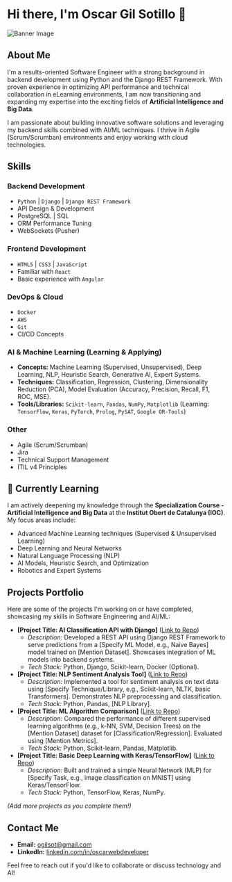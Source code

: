 # Hi there, I'm Oscar Gil Sotillo 👋

<img src="[Optional: Link to a banner image if you have one]" alt="Banner Image">

## About Me

I'm a results-oriented Software Engineer with a strong background in backend development using Python and the Django REST Framework. With proven experience in optimizing API performance and technical collaboration in eLearning environments, I am now transitioning and expanding my expertise into the exciting fields of **Artificial Intelligence and Big Data**.

I am passionate about building innovative software solutions and leveraging my backend skills combined with AI/ML techniques. I thrive in Agile (Scrum/Scrumban) environments and enjoy working with cloud technologies.

## Skills

### Backend Development
* `Python` | `Django` | `Django REST Framework`
* API Design & Development
* PostgreSQL | SQL
* ORM Performance Tuning
* WebSockets (Pusher)

### Frontend Development
* `HTML5` | `CSS3` | `JavaScript`
* Familiar with `React`
* Basic experience with `Angular`

### DevOps & Cloud
* `Docker`
* `AWS`
* `Git`
* CI/CD Concepts

### AI & Machine Learning (Learning & Applying)
* **Concepts:** Machine Learning (Supervised, Unsupervised), Deep Learning, NLP, Heuristic Search, Generative AI, Expert Systems.
* **Techniques:** Classification, Regression, Clustering, Dimensionality Reduction (PCA), Model Evaluation (Accuracy, Precision, Recall, F1, ROC, MSE).
* **Tools/Libraries:** `Scikit-learn`, `Pandas`, `NumPy`, `Matplotlib` (Learning: `TensorFlow`, `Keras`, `PyTorch`, `Prolog`, `PySAT`, `Google OR-Tools`)

### Other
* Agile (Scrum/Scrumban)
* Jira
* Technical Support Management
* ITIL v4 Principles

## 🌱 Currently Learning

I am actively deepening my knowledge through the **Specialization Course - Artificial Intelligence and Big Data** at the **Institut Obert de Catalunya (IOC)**. My focus areas include:
* Advanced Machine Learning techniques (Supervised & Unsupervised Learning)
* Deep Learning and Neural Networks
* Natural Language Processing (NLP)
* AI Models, Heuristic Search, and Optimization
* Robotics and Expert Systems

## Projects Portfolio

Here are some of the projects I'm working on or have completed, showcasing my skills in Software Engineering and AI/ML:

* **[Project Title: AI Classification API with Django]** ([Link to Repo](#your-repo-link-here))
    * *Description:* Developed a REST API using Django REST Framework to serve predictions from a \[Specify ML Model, e.g., Naive Bayes] model trained on \[Mention Dataset]. Showcases integration of ML models into backend systems.
    * *Tech Stack:* Python, Django, Scikit-learn, Docker (Optional).
* **[Project Title: NLP Sentiment Analysis Tool]** ([Link to Repo](#your-repo-link-here))
    * *Description:* Implemented a tool for sentiment analysis on text data using \[Specify Technique/Library, e.g., Scikit-learn, NLTK, basic Transformers]. Demonstrates NLP preprocessing and classification.
    * *Tech Stack:* Python, Pandas, \[NLP Library].
* **[Project Title: ML Algorithm Comparison]** ([Link to Repo](#your-repo-link-here))
    * *Description:* Compared the performance of different supervised learning algorithms (e.g., k-NN, SVM, Decision Trees) on the \[Mention Dataset] dataset for \[Classification/Regression]. Evaluated using \[Mention Metrics].
    * *Tech Stack:* Python, Scikit-learn, Pandas, Matplotlib.
* **[Project Title: Basic Deep Learning with Keras/TensorFlow]** ([Link to Repo](#your-repo-link-here))
    * *Description:* Built and trained a simple Neural Network (MLP) for \[Specify Task, e.g., image classification on MNIST] using Keras/TensorFlow.
    * *Tech Stack:* Python, TensorFlow, Keras, NumPy.

*(Add more projects as you complete them!)*

## Contact Me

* **Email:** [ogilsot@gmail.com](mailto:ogilsot@gmail.com)
* **LinkedIn:** [linkedin.com/in/oscarwebdeveloper](https://linkedin.com/in/oscarwebdeveloper)

Feel free to reach out if you'd like to collaborate or discuss technology and AI!
